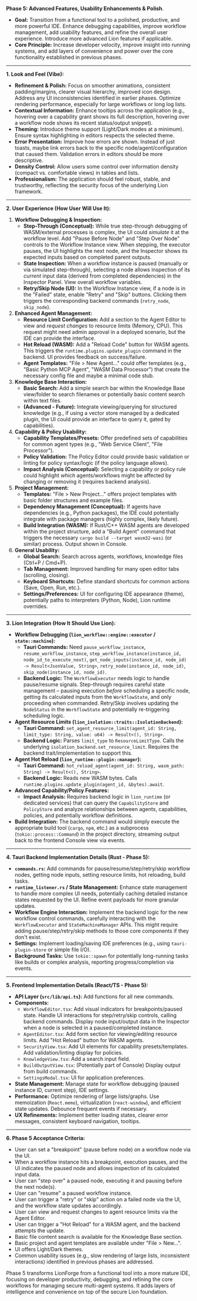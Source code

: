 **Phase 5: Advanced Features, Usability Enhancements & Polish**.

- **Goal:** Transition from a functional tool to a polished, productive, and
  more powerful IDE. Enhance debugging capabilities, improve workflow
  management, add usability features, and refine the overall user experience.
  Introduce more advanced Lion features if applicable.
- **Core Principle:** Increase developer velocity, improve insight into running
  systems, and add layers of convenience and power over the core functionality
  established in previous phases.

---

**1. Look and Feel (Vibe):**

- **Refinement & Polish:** Focus on smoother animations, consistent
  padding/margins, clearer visual hierarchy, improved icon design. Address any
  UI inconsistencies identified in earlier phases. Optimize rendering
  performance, especially for large workflows or long log lists.
- **Contextual Information:** Enhance tooltips across the application (e.g.,
  hovering over a capability grant shows its full description, hovering over a
  workflow node shows its recent status/output snippet).
- **Theming:** Introduce theme support (Light/Dark modes at a minimum). Ensure
  syntax highlighting in editors respects the selected theme.
- **Error Presentation:** Improve how errors are shown. Instead of just toasts,
  maybe link errors back to the specific node/agent/configuration that caused
  them. Validation errors in editors should be more descriptive.
- **Density Control:** Allow users some control over information density
  (compact vs. comfortable views) in tables and lists.
- **Professionalism:** The application should feel robust, stable, and
  trustworthy, reflecting the security focus of the underlying Lion framework.

---

**2. User Experience (How User Will Use It):**

1. **Workflow Debugging & Inspection:**
   - **Step-Through (Conceptual):** While true step-through debugging of
     WASM/external processes is complex, the UI could _simulate_ it at the
     workflow level. Add "Pause Before Node" and "Step Over Node" controls to
     the Workflow Instance view. When stepping, the executor pauses, the UI
     highlights the next node, and the Inspector shows its expected inputs based
     on completed parent outputs.
   - **State Inspection:** When a workflow instance is paused (manually or via
     simulated step-through), selecting a node allows inspection of its
     _current_ input data (derived from completed dependencies) in the Inspector
     Panel. View overall workflow variables.
   - **Retry/Skip Node (UI):** In the Workflow Instance view, if a node is in
     the "Failed" state, enable "Retry" and "Skip" buttons. Clicking them
     triggers the corresponding backend commands (`retry_node`, `skip_node`).
2. **Enhanced Agent Management:**
   - **Resource Limit Configuration:** Add a section to the Agent Editor to view
     and _request changes_ to resource limits (Memory, CPU). This request might
     need admin approval in a deployed scenario, but the IDE can provide the
     interface.
   - **Hot Reload (WASM):** Add a "Reload Code" button for WASM agents. This
     triggers the `runtime.plugins.update_plugin` command in the backend. UI
     provides feedback on success/failure.
   - **Agent Templates:** "File > New Agent..." could offer templates (e.g.,
     "Basic Python MCP Agent", "WASM Data Processor") that create the necessary
     config file and maybe a minimal code stub.
3. **Knowledge Base Interaction:**
   - **Basic Search:** Add a simple search bar within the Knowledge Base
     view/folder to search filenames or potentially basic content search within
     text files.
   - **(Advanced - Future):** Integrate viewing/querying for structured
     knowledge (e.g., if using a vector store managed by a dedicated plugin, the
     UI could provide an interface to query it, gated by capabilities).
4. **Capability & Policy Usability:**
   - **Capability Templates/Presets:** Offer predefined sets of capabilities for
     common agent types (e.g., "Web Service Client", "File Processor").
   - **Policy Validation:** The Policy Editor could provide basic validation or
     linting for policy syntax/logic (if the policy language allows).
   - **Impact Analysis (Conceptual):** Selecting a capability or policy rule
     could highlight _which_ agents/workflows might be affected by changing or
     removing it (requires backend analysis).
5. **Project Management:**
   - **Templates:** "File > New Project..." offers project templates with basic
     folder structures and example files.
   - **Dependency Management (Conceptual):** If agents have dependencies (e.g.,
     Python packages), the IDE could potentially integrate with package managers
     (highly complex, likely future).
   - **Build Integration (WASM):** If Rust/C++ WASM agents are developed within
     the project structure, add a "Build Agent" command that triggers the
     necessary `cargo build --target wasm32-wasi` (or similar) process. Output
     shown in Console.
6. **General Usability:**
   - **Global Search:** Search across agents, workflows, knowledge files (Ctrl+P
     / Cmd+P).
   - **Tab Management:** Improved handling for many open editor tabs (scrolling,
     closing).
   - **Keyboard Shortcuts:** Define standard shortcuts for common actions (Save,
     Open, Run, etc.).
   - **Settings/Preferences:** UI for configuring IDE appearance (theme),
     potentially paths to interpreters (Python, Node), Lion runtime overrides.

---

**3. Lion Integration (How It Should Use Lion):**

- **Workflow Debugging (`lion_workflow::engine::executor` / `state::machine`):**
  - **Tauri Commands:** Need `pause_workflow_instance`,
    `resume_workflow_instance`,
    `step_workflow_instance(instance_id, node_id_to_execute_next)`,
    `get_node_inputs(instance_id, node_id) -> Result<JsonValue, String>`,
    `retry_node(instance_id, node_id)`, `skip_node(instance_id, node_id)`.
  - **Backend Logic:** The `WorkflowExecutor` needs logic to handle pause/resume
    signals. Step-through requires careful state management – pausing execution
    _before_ scheduling a specific node, getting its calculated inputs from the
    `WorkflowState`, and only proceeding when commanded. Retry/Skip involves
    updating the `NodeStatus` in the `WorkflowState` and potentially
    re-triggering scheduling logic.
- **Agent Resource Limits (`lion_isolation::traits::IsolationBackend`):**
  - **Tauri Command:**
    `set_agent_resource_limit(agent_id: String, limit_type: String, value: u64) -> Result<(), String>`.
  - **Backend Logic:** Parses `limit_type` to `ResourceLimitType`. Calls the
    underlying `isolation_backend.set_resource_limit`. Requires the backend
    trait/implementation to support this.
- **Agent Hot Reload (`lion_runtime::plugin::manager`):**
  - **Tauri Command:**
    `hot_reload_agent(agent_id: String, wasm_path: String) -> Result<(), String>`.
  - **Backend Logic:** Reads new WASM bytes. Calls
    `runtime.plugins.update_plugin(agent_id, &bytes).await`.
- **Advanced Capability/Policy Features:**
  - **Impact Analysis:** Requires backend logic in `lion_runtime` (or dedicated
    services) that can query the `CapabilityStore` and `PolicyStore` and analyze
    relationships between agents, capabilities, policies, and potentially
    workflow definitions.
- **Build Integration:** The backend command would simply execute the
  appropriate build tool (`cargo`, `npm`, etc.) as a subprocess
  (`tokio::process::Command`) in the project directory, streaming output back to
  the frontend Console view via events.

---

**4. Tauri Backend Implementation Details (Rust - Phase 5):**

- **`commands.rs`:** Add commands for pause/resume/step/retry/skip workflow
  nodes, getting node inputs, setting resource limits, hot reloading, build
  tasks.
- **`runtime_listener.rs` / State Management:** Enhance state management to
  handle more complex UI needs, potentially caching detailed instance states
  requested by the UI. Refine event payloads for more granular updates.
- **Workflow Engine Interaction:** Implement the backend logic for the new
  workflow control commands, carefully interacting with the `WorkflowExecutor`
  and `StateMachineManager` APIs. This might require adding
  pause/step/retry/skip methods to those core components if they don't exist.
- **Settings:** Implement loading/saving IDE preferences (e.g., using
  `tauri-plugin-store` or simple file I/O).
- **Background Tasks:** Use `tokio::spawn` for potentially long-running tasks
  like builds or complex analysis, reporting progress/completion via events.

---

**5. Frontend Implementation Details (React/TS - Phase 5):**

- **API Layer (`src/lib/api.ts`):** Add functions for all new commands.
- **Components:**
  - `WorkflowEditor.tsx`: Add visual indicators for breakpoints/paused state.
    Handle UI interactions for step/retry/skip controls, calling backend
    commands. Display node input/output data in the Inspector when a node is
    selected in a paused/completed instance.
  - `AgentEditor.tsx`: Add form section for viewing/editing resource limits. Add
    "Hot Reload" button for WASM agents.
  - `SecurityView.tsx`: Add UI elements for capability presets/templates. Add
    validation/linting display for policies.
  - `KnowledgeView.tsx`: Add a search input field.
  - `BuildOutputView.tsx`: (Potentially part of Console) Display output from
    build commands.
  - `SettingsModal.tsx`: UI for application preferences.
- **State Management:** Manage state for workflow debugging (paused instance ID,
  current step), IDE settings.
- **Performance:** Optimize rendering of large lists/graphs. Use memoization
  (`React.memo`), virtualization (`react-window`), and efficient state updates.
  Debounce frequent events if necessary.
- **UX Refinements:** Implement better loading states, clearer error messages,
  consistent keyboard navigation, tooltips.

---

**6. Phase 5 Acceptance Criteria:**

- User can set a "breakpoint" (pause before node) on a workflow node via the UI.
- When a workflow instance hits a breakpoint, execution pauses, and the UI
  indicates the paused node and allows inspection of its calculated input data.
- User can "step over" a paused node, executing it and pausing before the next
  node(s).
- User can "resume" a paused workflow instance.
- User can trigger a "retry" or "skip" action on a failed node via the UI, and
  the workflow state updates accordingly.
- User can view and request changes to agent resource limits via the Agent
  Editor.
- User can trigger a "Hot Reload" for a WASM agent, and the backend attempts the
  update.
- Basic file content search is available for the Knowledge Base section.
- Basic project and agent templates are available under "File > New...".
- UI offers Light/Dark themes.
- Common usability issues (e.g., slow rendering of large lists, inconsistent
  interactions) identified in previous phases are addressed.

Phase 5 transforms LionForge from a functional tool into a more mature IDE,
focusing on developer productivity, debugging, and refining the core workflows
for managing secure multi-agent systems. It adds layers of intelligence and
convenience on top of the secure Lion foundation.
